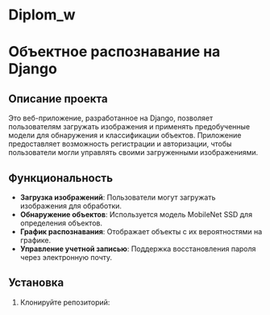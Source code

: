 # Diplom_w

# Объектное распознавание на Django

## Описание проекта
Это веб-приложение, разработанное на Django, позволяет пользователям загружать изображения и применять предобученные модели для обнаружения и классификации объектов. Приложение предоставляет возможность регистрации и авторизации, чтобы пользователи могли управлять своими загруженными изображениями.

## Функциональность
- **Загрузка изображений**: Пользователи могут загружать изображения для обработки.
- **Обнаружение объектов**: Используется модель MobileNet SSD для определения объектов.
- **График распознавания**: Отображает объекты с их вероятностями на графике.
- **Управление учетной записью**: Поддержка восстановления пароля через электронную почту.

## Установка
1. Клонируйте репозиторий:
   ```bash
